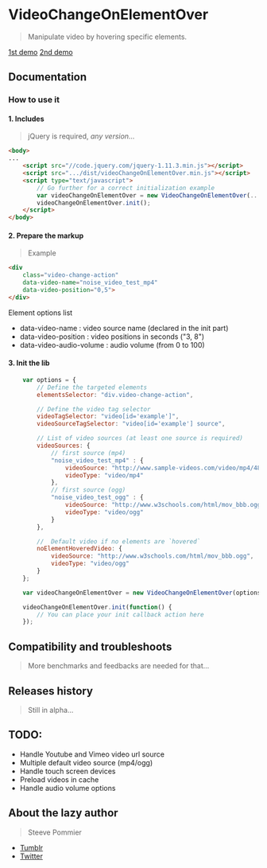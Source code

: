 # VideoChangeOnElementOver
> Manipulate video by hovering specific elements.

[1st demo](https://raw.githubusercontent.com/CostardRouge/VideoChangeOnElementOver/master/demo/demo1.zip)
[2nd demo](https://raw.githubusercontent.com/CostardRouge/VideoChangeOnElementOver/master/demo/demo2.zip)

## Documentation

### How to use it
#### 1. Includes

> jQuery is required, _any version..._

```html
<body>
...
    <script src="//code.jquery.com/jquery-1.11.3.min.js"></script>
    <script src=".../dist/videoChangeOnElementOver.min.js"></script>
    <script type="text/javascript">
        // Go further for a correct initialization example
        var videoChangeOnElementOver = new VideoChangeOnElementOver(...);
        videoChangeOnElementOver.init();
	</script>
</body>
```

#### 2. Prepare the markup

> Example
```html
<div
    class="video-change-action"
    data-video-name="noise_video_test_mp4"
    data-video-position="0,5">
</div>
```

Element options list
* data-video-name : video source name (declared in the init part)
* data-video-position : video positions in seconds ("3, 8")
* data-video-audio-volume : audio volume (from 0 to 100)

#### 3. Init the lib

```javascript
    var options = {
        // Define the targeted elements
        elementsSelector: "div.video-change-action",

        // Define the video tag selector
        videoTagSelector: "video[id='example']",
        videoSourceTagSelector: "video[id='example'] source",

        // List of video sources (at least one source is required)
        videoSources: {
            // first source (mp4)
            "noise_video_test_mp4" : {
                videoSource: "http://www.sample-videos.com/video/mp4/480/big_buck_bunny_480p_2mb.mp4",
                videoType: "video/mp4"
            },
            // first source (ogg)
            "noise_video_test_ogg" : {
                videoSource: "http://www.w3schools.com/html/mov_bbb.ogg",
                videoType: "video/ogg"
            }
        },

        //  Default video if no elements are `hovered`
        noElementHoveredVideo: {
            videoSource: "http://www.w3schools.com/html/mov_bbb.ogg",
            videoType: "video/ogg"
        }
    };

    var videoChangeOnElementOver = new VideoChangeOnElementOver(options);

    videoChangeOnElementOver.init(function() {
        // You can place your init callback action here
    });
```

## Compatibility and troubleshoots

> More benchmarks and feedbacks are needed for that...

## Releases history

> Still in alpha...

## TODO:

 * Handle Youtube and Vimeo video url source
 * Multiple default video source (mp4/ogg)
 * Handle touch screen devices
 * Preload videos in cache
 * Handle audio volume options

## About the lazy author
> Steeve Pommier

* [Tumblr](//costardrouge.eu)
* [Twitter](//twitter.com/BlousonRouge)
